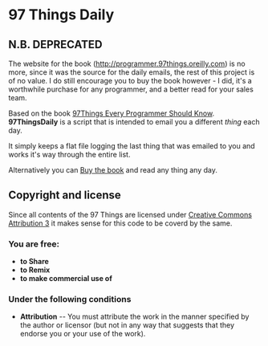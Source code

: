 97 Things Daily
===================

N.B. DEPRECATED
-------------------

The website for the book (http://programmer.97things.oreilly.com) is no more, since it was the source for the daily emails, the rest of this project is of no value.
I do still encourage you to buy the book however - I did, it's a worthwhile purchase for any programmer, and a better read for your sales team.

Based on the book [97Things Every Programmer Should Know][1]. **97ThingsDaily**
is a script that is intended to email you a different *thing* each day.

It simply keeps a flat file logging the last thing that was emailed to you and works it's way through the entire list.

Alternatively you can [Buy the book][3] and read any thing any day.


Copyright and license
-------------------------

Since all contents of the 97 Things are licensed under [Creative Commons Attribution 3][2] it makes sense for this code to be coverd by the same.

### You are free:
 * **to Share**
 * **to Remix**
 * **to make commercial use of**

### Under the following conditions
 * **Attribution** -- You must attribute the work in the manner specified by the author or licensor (but not in any way that suggests that they endorse you or your use of the work).




[1]: http://programmer.97things.oreilly.com/wiki/index.php/97_Things_Every_Programmer_Should_Know "97 Things every programmer should know"

[2]: http://creativecommons.org/licenses/by/3.0/us/ "Creatiev commons license 3"

[3]:http://www.amazon.co.uk/gp/product/0596809484/ref=as_li_ss_tl?ie=UTF8&tag=belfastwebsit-21&linkCode=as2&camp=1634&creative=19450&creativeASIN=0596809484 "97 Things Every Programmer Should Know: Collective Wisdom from the Experts"


